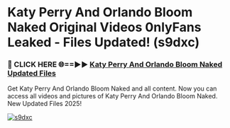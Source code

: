 # Katy Perry And Orlando Bloom Naked Original Videos 0nlyFans Leaked - Files Updated! (s9dxc)

<h3>🔴 CLICK HERE 🌐==►► <a href="https://tinyurl.com/yckcrads" rel="nofollow">Katy Perry And Orlando Bloom Naked Updated Files</a></h3>

Get Katy Perry And Orlando Bloom Naked and all content. Now you can access all videos and pictures of Katy Perry And Orlando Bloom Naked. New Updated Files 2025!

[![s9dxc](https://i.imgur.com/hpKpOFt.gif)](https://tinyurl.com/yckcrads)
